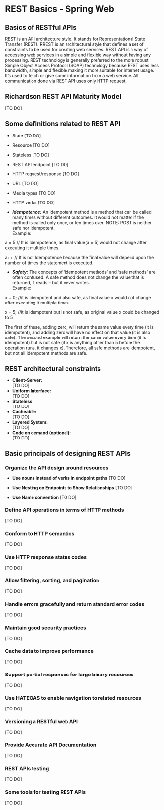# REST Basics - Spring Web

## Basics of RESTful APIs
REST is an API architecture style. It stands for Representational State Transfer (REST). 
RREST is an architectural style that defines a set of constraints to be used for creating web services. 
REST API is a way of accessing web services in a simple and flexible way without having any processing.
REST technology is generally preferred to the more robust Simple Object Access Protocol (SOAP) technology because REST uses less bandwidth, 
simple and flexible making it more suitable for internet usage. It’s used to fetch or give some information from a web service. 
All communication done via REST API uses only HTTP request.

## Richardson REST API Maturity Model
[TO DO]

## Some definitions related to REST API

- State [TO DO]

- Resource [TO DO]

- Stateless [TO DO]

- REST API endpoint [TO DO]

- HTTP request/response [TO DO]

- URL [TO DO]

- Media types [TO DO]

- HTTP verbs [TO DO]

- _**Idempotence:**_ An idempotent method is a method that can be called many times without different outcomes. 
It would not matter if the method is called only once, or ten times over. 
NOTE: POST is neither safe nor idempotent.
<br>Example:<br>

a = 5 // It is Idempotence, as final value(a = 5) would not change after executing it multiple times.
 
a++ // It is not Idempotence because the final value will depend upon the number of times the statement is executed.

- _**Safety:**_ The concepts of ‘idempotent methods’ and ‘safe methods’ are often confused. 
A safe method does not change the value that is returned, it reads – but it never writes. 
<br>Example:<br>

x + 0; //it is idempotent and also safe, as final value x would not change after executing it multiple times.

x = 5; //it is idempotent but is not safe, as original value x could be changed to 5

The first of these, adding zero, will return the same value every time (it is idempotent), and adding zero will have no effect on that value (it is also safe). 
The second example will return the same value every time (it is idempotent) but is not safe (if x is anything other than 5 before the operation runs, it changes x).
Therefore, all safe methods are idempotent, but not all idempotent methods are safe.


## REST architectural constraints
- **Client-Server:**<br> [TO DO]
- **Uniform Interface:**<br> [TO DO]
- **Stateless:**<br> [TO DO]
- **Cacheable:**<br> [TO DO]
- **Layered System:**<br> [TO DO]
- **Code on demand (optional):**<br> [TO DO]

## Basic principals of designing REST APIs

### Organize the API design around resources

- **Use nouns instead of verbs in endpoint paths** [TO DO]

- **Use Nesting on Endpoints to Show Relationships** [TO DO]

- **Use Name convention** [TO DO]

### Define API operations in terms of HTTP methods 
[TO DO]

### Conform to HTTP semantics 
[TO DO]

### Use HTTP response status codes 
[TO DO]

### Allow filtering, sorting, and pagination
[TO DO]

### Handle errors gracefully and return standard error codes
[TO DO]

### Maintain good security practices
[TO DO]

### Cache data to improve performance
[TO DO]

### Support partial responses for large binary resources
[TO DO]

### Use HATEOAS to enable navigation to related resources
[TO DO]

### Versioning a RESTful web API
[TO DO]

### Provide Accurate API Documentation
[TO DO]

### REST APIs testing
[TO DO]

### Some tools for testing REST APIs
[TO DO]

